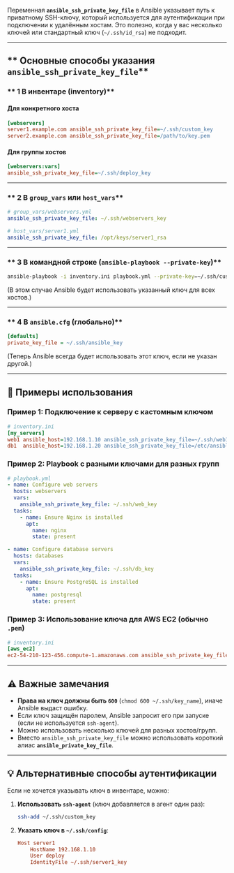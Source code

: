 Переменная **`ansible_ssh_private_key_file`** в Ansible указывает путь к приватному SSH-ключу, который используется для аутентификации при подключении к удалённым хостам. 
Это полезно, когда у вас несколько ключей или стандартный ключ (`~/.ssh/id_rsa`) не подходит.  

---

## ** Основные способы указания `ansible_ssh_private_key_file`**
### ** 1 В инвентаре (inventory)**
#### **Для конкретного хоста**
```ini
[webservers]
server1.example.com ansible_ssh_private_key_file=~/.ssh/custom_key
server2.example.com ansible_ssh_private_key_file=/path/to/key.pem
```

#### **Для группы хостов**
```ini
[webservers:vars]
ansible_ssh_private_key_file=~/.ssh/deploy_key
```

---

### ** 2 В `group_vars` или `host_vars`**
```yaml
# group_vars/webservers.yml
ansible_ssh_private_key_file: ~/.ssh/webservers_key
```

```yaml
# host_vars/server1.yml
ansible_ssh_private_key_file: /opt/keys/server1_rsa
```

---

### ** 3 В командной строке (`ansible-playbook --private-key`)**
```bash
ansible-playbook -i inventory.ini playbook.yml --private-key=~/.ssh/custom_key
```
(В этом случае Ansible будет использовать указанный ключ для всех хостов.)

---

### ** 4 В `ansible.cfg` (глобально)**
```ini
[defaults]
private_key_file = ~/.ssh/ansible_key
```
(Теперь Ansible всегда будет использовать этот ключ, если не указан другой.)

---

## **🔧 Примеры использования**
### **Пример 1: Подключение к серверу с кастомным ключом**
```ini
# inventory.ini
[my_servers]
web1 ansible_host=192.168.1.10 ansible_ssh_private_key_file=~/.ssh/web1_deploy_key
db1  ansible_host=192.168.1.20 ansible_ssh_private_key_file=/etc/ansible/keys/db_rsa
```

### **Пример 2: Playbook с разными ключами для разных групп**
```yaml
# playbook.yml
- name: Configure web servers
  hosts: webservers
  vars:
    ansible_ssh_private_key_file: ~/.ssh/web_key
  tasks:
    - name: Ensure Nginx is installed
      apt:
        name: nginx
        state: present

- name: Configure database servers
  hosts: databases
  vars:
    ansible_ssh_private_key_file: ~/.ssh/db_key
  tasks:
    - name: Ensure PostgreSQL is installed
      apt:
        name: postgresql
        state: present
```

### **Пример 3: Использование ключа для AWS EC2 (обычно `.pem`)**
```ini
# inventory.ini
[aws_ec2]
ec2-54-210-123-456.compute-1.amazonaws.com ansible_ssh_private_key_file=~/.aws/my_instance_key.pem
```

---

## **⚠️ Важные замечания**
- **Права на ключ должны быть `600`** (`chmod 600 ~/.ssh/key_name`), иначе Ansible выдаст ошибку.
- Если ключ защищён паролем, Ansible запросит его при запуске (если не используется `ssh-agent`).
- Можно использовать несколько ключей для разных хостов/групп.
- Вместо `ansible_ssh_private_key_file` можно использовать короткий алиас **`ansible_private_key_file`**.

---

## **💡 Альтернативные способы аутентификации**
Если не хочется указывать ключ в инвентаре, можно:
1. **Использовать `ssh-agent`** (ключ добавляется в агент один раз):
   ```bash
   ssh-add ~/.ssh/custom_key
   ```
2. **Указать ключ в `~/.ssh/config`**:
   ```ini
   Host server1
       HostName 192.168.1.10
       User deploy
       IdentityFile ~/.ssh/server1_key
   ```


